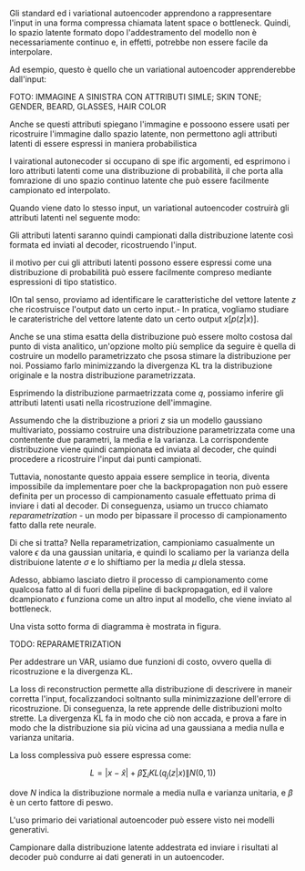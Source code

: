 Gli standard ed i variational autoencoder apprendono a rappresentare l'input in una forma compressa chiamata latent space o bottleneck. Quindi, lo spazio latente formato dopo l'addestramento del modello non è necessariamente continuo e, in effetti, potrebbe non essere facile da interpolare.

Ad esempio, questo è quello che un variational autoencoder apprenderebbe dall'input:

FOTO: IMMAGINE A SINISTRA CON ATTRIBUTI SIMLE; SKIN TONE; GENDER, BEARD, GLASSES, HAIR COLOR

Anche se questi attributi spiegano l'immagine e possoono essere usati per ricostruire l'immagine dallo spazio latente, non permettono agli attributi latenti di essere espressi in maniera probabilistica

I vairational autonecoder si occupano di spe ific argomenti, ed esprimono i loro attributi latenti come una distribuzione di probabilità, il che porta alla fomrazione di uno spazio continuo latente che può essere facilmente campionato ed interpolato.

Quando viene dato lo stesso input, un variational autoencoder costruirà gli attributi latenti nel seguente modo:



Gli attributi latenti saranno quindi campionati dalla distribuzione latente così formata ed inviati al decoder, ricostruendo l'input.

il motivo per cui gli attributi latenti possono essere espressi come una distribuzione di probabilità può essere facilmente compreso mediante espressioni di tipo statistico.

IOn tal senso, proviamo ad identificare le caratteristiche del vettore latente $z$ che ricostruisce l'output dato un certo input.- In pratica, vogliamo studiare le carateristriche del vettore latente dato un certo output $x[p(z|x)]$.

Anche se una stima esatta della distribuzione può essere molto costosa dal punto di vista analitico, un'opzione molto più semplice da seguire è quella di costruire un modello parametrizzato che psosa stimare la distribuzione per noi. Possiamo farlo minimizzando la divergenza KL tra la distribuzione originale e la nostra distribuzione parametrizzata.

Esprimendo la distribuzione parmaetrizzata come $q$, possiamo inferire gli attributi latenti usati nella ricostruzione dell'immagine.

Assumendo che la distribuzione a priori $z$ sia un modello gaussiano multivariato, possiamo costruire una distribuzione parametrizzata come una contentente due parametri, la media e la varianza. La corrispondente distribuzione viene quindi campionata ed inviata al decoder, che quindi procedere a ricostruire l'input dai punti campionati.

Tuttavia, nonostante questo appaia essere semplice in teoria, diventa impossibile da implementare poer che la backpropagation non può essere definita per un processo di campionamento casuale effettuato prima di inviare i dati al decoder. Di conseguenza, usiamo un trucco chiamato *reparametrization* - un modo per bipassare il processo di campionamento fatto dalla rete neurale.

Di che si tratta? Nella reparametrization, campioniamo casualmente un valore $\epsilon$ da una gaussian unitaria, e quindi lo scaliamo per la varianza della distribuione latente $\sigma$ e lo shiftiamo per la media $\mu$ dlela stessa.

Adesso, abbiamo lasciato dietro il processo di campionamento come qualcosa fatto al di fuori della pipeline di backpropagation, ed il valore dcampionato $\epsilon$ funziona come un altro input al modello, che viene inviato al bottleneck.

Una vista sotto forma di diagramma è mostrata in figura.

TODO: REPARAMETRIZATION

Per addestrare un VAR, usiamo due funzioni di costo, ovvero quella di ricostruzione e la divergenza KL.

La loss di reconstruction permette alla distribuzione di descrivere in maneir corretta l'input, focalizzandoci soltnanto sulla minimizzazione dell'errore di ricostruzione. Di conseguenza, la rete apprende delle distribuzioni molto strette. La divergenza KL fa in modo che ciò non accada, e prova a fare in modo che la distribuzione sia più vicina ad una gaussiana a media nulla e varianza unitaria.

La loss complessiva può essere espressa come:

$$
L = |x - \hat{x}|+\beta \sum_i KL(q_j(z|x)\|N(0,1))
$$

dove $N$ indica la distribuzione normale a media nulla e varianza unitaria, e $\beta$ è un certo fattore di peswo.

L'uso primario dei variational autoencoder può essere visto nei modelli generativi.

Campionare dalla distribuzione latente addestrata ed inviare i risultati al decoder può condurre ai dati generati in un autoencoder.
